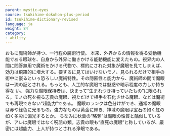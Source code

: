 ```yaml
---
parent: mystic-eyes
source: tsukihime-dokuhon-plus-period
id: tsukihime-dictionary-revised
language: ja
weight: 84
category:
- ability
---
```


おもに魔術師が持つ、一行程の魔術行使。
本来、外界からの情報を得る受動機能である眼球を、自身から外界に働きかける能動機能に変えたもの。視界内の人間に問答無用で魔術をかける代物で、標的にされた対象が魔眼を見てしまえば、効力は飛躍的に増大する。要するに見てはいけないモノ、見られるだけで相手の術中に嵌るといぅ恐ろしい魔術特性。その隠匿性と能力から、魔術師の間で魔眼は一流の証とされる。もっとも、人工的な魔眼では魅惑や暗示程度の力しか持ち得な
い。
強力な魔眼保持者は、決まって“生まれつき持っていたもの”に限られる。モノの死を視る志貴の魔眼、視ただけで相手を石化させる魔眼、などは魔術でも再現できない“超能力”である。
魔眼のランクは色分けができ、通常の魔眼は赤や緑色に光るもの。強力なものは黄金に輝き、神域の魔眼は宝石の如く虹の如く多彩に偏光するとか。
ちなみに秋葉の“略奪”は魔眼の性質と酷似しているが、アレは魔眼ではなく呪詛の類。志貴の眼も“直死の魔眼”と称しているが、厳密には超能力、上人が持つとされる浄眼である。

